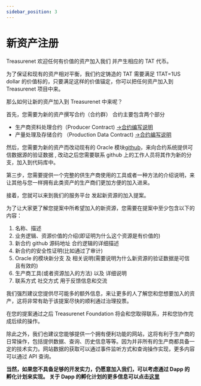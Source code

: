 ```yaml
---
sidebar_position: 3
---
```


# 新资产注册

Treasurenet 欢迎任何有价值的资产加入我们 并产生相应的 TAT 代币。

为了保证和现有的资产相对平衡，我们约定铸造的 TAT 需要满足 1TAT=1US dollar 的价值标的，只要满足这样的价值锚定，你可以把任何资产加入到 Treasurenet 项目中来。

那么如何让新的资产加入到 Treasurenet 中来呢？

首先，您需要为新的资产撰写合约（合约群） 合约主要包含两个部分

- 生产商资料处理合约（Producer Contract) [->合约编写说明](https://)
- 产量处理及存储合约 （Production Data Contract) [->合约编写说明](https://)

然后，您需要为新的资产而改动现有的 Oracle 模块[github](https://)，来向合约系统提供可信数据源的验证数据 , 改动之后您需要联系 github 上的工作人员将其作为新的分支，加入到代码库中。

第三步，您需要提供一个完整的供生产商使用的工具或者一种方法的介绍说明，来让其他与您一样拥有此类资产的生产商们更加方便的加入进来。

接着，您就可以来到我们的服务平台 发起新资源的加入提案。

为了让大家更了解您提案中所希望加入的新资源，您需要在提案中至少包含以下的内容：

1. 名称、描述
2. 业务逻辑、资源价值的介绍(即证明为什么这个资源是有价值的)
3. 新合约 github 源码地址 合约逻辑的详细描述
4. 新合约的安全性证明(比如通过了审计)
5. Oracle 的模块新分支 及 相关说明(需要说明为什么新资源的验证数据是可信且有效的)
6. 生产商工具(或者资源加入的方法) 以及 详细说明
7. 联系方式 社交方式 用于反馈信息和交流

我们强烈建议您提供尽可能多的额外信息，来让更多的人了解您和您想要加入的资产，这将非常有助于该提案尽快的顺利通过治理投票。

在您的提案通过之后 Treasurenet Foundation 将会和您取得联系，并和您协作完成后续的操作。

除此之外，我们也建议您能够提供一个拥有便利功能的网站，这将有利于生产商的日常操作，包括提供数据、查询、历史信息等等。因为并非所有的生产商都具备一定的技术实力。网站数据的获取可以通过事件监听方式和查询操作实现，更多内容可以通过 API 查询。

**当然，如果您不具备足够的开发实力，仍愿意加入我们，可以考虑通过 Dapp 的孵化计划来实现。 关于 Dapp 的孵化计划的更多信息可以点击[这里](https://)**
